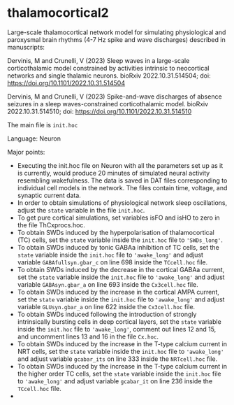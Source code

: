 # thalamocortical2
Large-scale thalamocortical network model for simulating physiological and paroxysmal brain rhythms (4-7 Hz spike and wave discharges) described in manuscripts:

Dervinis, M and Crunelli, V (2023) Sleep waves in a large-scale corticothalamic model constrained by activities intrinsic to neocortical networks and single thalamic neurons. bioRxiv 2022.10.31.514504; doi: https://doi.org/10.1101/2022.10.31.514504

Dervinis, M and Crunelli, V (2023) Spike-and-wave discharges of absence seizures in a sleep waves-constrained corticothalamic model. bioRxiv 2022.10.31.514510; doi: https://doi.org/10.1101/2022.10.31.514510

The main file is ```init.hoc```

Language: Neuron

Major points:
- Executing the init.hoc file on Neuron with all the parameters set up as it is currently, would produce 20 minutes of simulated neural activity resembling wakefulness. The data is saved in DAT files corresponding to individual cell models in the network. The files contain time, voltage, and synaptic current data.
- In order to obtain simulations of physiological network sleep oscillations, adjust the ```state``` variable in the file ```init.hoc```.
- To get pure cortical simulations, set variables isFO and isHO to zero in the file ThCxprocs.hoc.
- To obtain SWDs induced by the hyperpolarisation of thalamocortical (TC) cells, set the ```state``` variable inside the ```init.hoc``` file to ```'SWDs_long'```.
- To obtain SWDs induced by tonic GABAa inhibition of TC cells, set the ```state``` variable inside the ```init.hoc``` file to ```'awake_long'``` and adjust variable ```GABAfullsyn.gbar_c``` on line 698 inside the ```TCcell.hoc``` file.
- To obtain SWDs induced by the decrease in the cortical GABAa current, set the ```state``` variable inside the ```init.hoc``` file to ```'awake_long'``` and adjust variable ```GABAsyn.gbar_a``` on line 693 inside the ```Cx3cell.hoc``` file.
- To obtain SWDs induced by the increase in the cortical AMPA current, set the ```state``` variable inside the ```init.hoc``` file to ```'awake_long'``` and adjust variable ```GLUsyn.gbar_a``` on line 622 inside the ```Cx3cell.hoc``` file.
- To obtain SWDs induced following the introduction of strongly intrinsically bursting cells in deep cortical layers, set the ```state``` variable inside the ```init.hoc``` file to ```'awake_long'```, comment out lines 12 and 15, and uncomment lines 13 and 16 in the file ```Cx.hoc```.
- To obtain SWDs induced by the increase in the T-type calcium current in NRT cells, set the ```state``` variable inside the ```init.hoc``` file to ```'awake_long'``` and adjust variable ```gcabar_its``` on line 333 inside the ```NRTcell.hoc``` file.
- To obtain SWDs induced by the increase in the T-type calcium current in the higher order TC cells, set the ```state``` variable inside the ```init.hoc``` file to ```'awake_long'``` and adjust variable ```gcabar_it``` on line 236 inside the ```TCcell.hoc``` file.
- 
